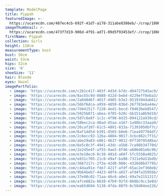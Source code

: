 ```yaml
---
template: ModelPage
title: Pippah
featuredImage: >-
  https://ucarecdn.com/487ec4cb-692f-41d7-a178-311abe8386eb/-/crop/1800x1127/0,0/-/preview/
imageThumbnail: >-
  https://ucarecdn.com/473f7d19-906d-4f91-ad71-09d5f93453ef/-/crop/1066x1383/128,0/-/preview/
firstName: Pippah
collection: Girls
height: 118cm
measurementType: bust
bust: 56cm
waist: 53cm
hips: 52cm
size: '6'
shoeSize: '11'
hair: Blonde
eyes: Hazel
imagePortfolio:
  - image: 'https://ucarecdn.com/c2b1c417-403f-4d3d-b7dc-d04727545ac9/'
  - image: 'https://ucarecdn.com/8acb5c9d-0888-422d-beb4-4229eff8eba3/'
  - image: 'https://ucarecdn.com/2a040d6f-401f-4985-b3e2-95193944ab61/'
  - image: 'https://ucarecdn.com/56bf6dca-a959-4059-83bd-267783e6a44e/'
  - image: 'https://ucarecdn.com/7d441517-f228-4ed1-becd-f8463beb8547/'
  - image: 'https://ucarecdn.com/5025b071-abea-4785-b20c-bb151a8b9d19/'
  - image: 'https://ucarecdn.com/587c6e8f-1c1c-4f98-8d15-094122a939cd/'
  - image: 'https://ucarecdn.com/58bec2ca-d6ad-45aa-a167-1a98bc33aaa9/'
  - image: 'https://ucarecdn.com/26caf107-61c5-4891-833a-71393050bf7c/'
  - image: 'https://ucarecdn.com/6af1dd5d-b391-4565-b0e6-71ea497704df/'
  - image: 'https://ucarecdn.com/2c6ecc92-126a-4884-9017-3cbc862c7f31/'
  - image: 'https://ucarecdn.com/abe29a83-e861-4637-9012-0ff3079548ba/'
  - image: 'https://ucarecdn.com/6e5c0c3f-4941-43dc-a5b8-7ca98b34770d/'
  - image: 'https://ucarecdn.com/2e245e4f-af55-4ae5-8f46-a606d01e6c96/'
  - image: 'https://ucarecdn.com/e3e18ec6-8c38-481d-a66f-5fc5550a4025/'
  - image: 'https://ucarecdn.com/e831c705-21c8-49af-ba98-7321e9a51bd9/'
  - image: 'https://ucarecdn.com/3667217c-2f3a-42d8-980c-4320d8bd7795/'
  - image: 'https://ucarecdn.com/c4daa91e-fde7-421f-afdf-65ac2ef360e8/'
  - image: 'https://ucarecdn.com/9b64beb7-4423-48f4-a657-afd4fa3595bb/'
  - image: 'https://ucarecdn.com/37e98c02-71aa-46c6-a0e1-49a7e2151317/'
  - image: 'https://ucarecdn.com/afce682a-8638-47b9-92fd-0b0bc9cc3e8d/'
  - image: 'https://ucarecdn.com/eab5d694-5138-4fda-88f9-8c58d04ee226/'
---
```


